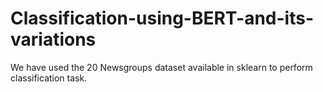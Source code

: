 # Classification-using-BERT-and-its-variations
We have used the 20 Newsgroups dataset available in sklearn to perform classification task.
